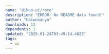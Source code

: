 ```yaml
---
name: "@ikun-ui/rate"
description: "ERROR: No README data found!"
author: "baiwusanyu"
downloads: 13
dependents: 1
updated: "2025-01-24T03:49:14.462Z"
tags: 
  - ui
---
```

